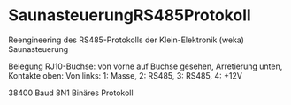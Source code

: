 # SaunasteuerungRS485Protokoll
Reengineering des RS485-Protokolls der Klein-Elektronik (weka) Saunasteuerung

Belegung RJ10-Buchse: von vorne auf Buchse gesehen, Arretierung unten, Kontakte oben:
Von links: 1: Masse, 2: RS485, 3: RS485, 4: +12V

38400 Baud 8N1
Binäres Protokoll
